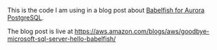 This is the code I am using in a blog post about [Babelfish for Aurora  PostgreSQL](https://aws.amazon.com/rds/aurora/babelfish/).

The blog post is live at https://aws.amazon.com/blogs/aws/goodbye-microsoft-sql-server-hello-babelfish/
